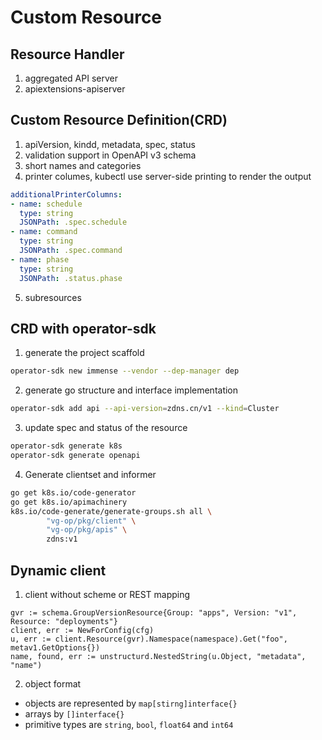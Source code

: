 # Custom Resource
## Resource Handler
1. aggregated API server
2. apiextensions-apiserver

## Custom Resource Definition(CRD)
1. apiVersion, kindd, metadata, spec, status
2. validation support in OpenAPI v3 schema
3. short names and categories
4. printer columes, kubectl use server-side printing to render the output
```yaml
additionalPrinterColumns: 
- name: schedule
  type: string
  JSONPath: .spec.schedule
- name: command
  type: string
  JSONPath: .spec.command
- name: phase
  type: string
  JSONPath: .status.phase
```
5. subresources

## CRD with operator-sdk
1. generate the project scaffold
```bash
operator-sdk new immense --vendor --dep-manager dep
```
2. generate go structure and interface implementation
```bash
operator-sdk add api --api-version=zdns.cn/v1 --kind=Cluster
```
3. update spec and status of the resource 
```bash
operator-sdk generate k8s
operator-sdk generate openapi
```
4. Generate clientset and informer
```bash
go get k8s.io/code-generator
go get k8s.io/apimachinery
k8s.io/code-generate/generate-groups.sh all \
        "vg-op/pkg/client" \
        "vg-op/pkg/apis" \
        zdns:v1
```

## Dynamic client 
1. client without scheme or REST mapping
```golang
gvr := schema.GroupVersionResource{Group: "apps", Version: "v1", Resource: "deployments"}
client, err := NewForConfig(cfg)
u, err := client.Resource(gvr).Namespace(namespace).Get("foo", metav1.GetOptions{})
name, found, err := unstructurd.NestedString(u.Object, "metadata", "name")
```
2. object format
  * objects are represented by `map[stirng]interface{}`
  * arrays by `[]interface{}`
  * primitive types are `string`, `bool`, `float64` and `int64`
